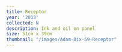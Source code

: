```yaml
---
title: Receptor
year: '2013'
collected: N
description: Ink and oil on panel
size: 51cm x 39cm
thumbnail: "/images/Adam-Dix-59-Receptor"
---
```

